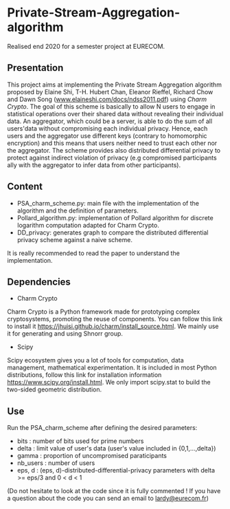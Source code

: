 # Private-Stream-Aggregation-algorithm
Realised end 2020 for a semester project at EURECOM.

## Presentation
This project aims at implementing the Private Stream Aggregation algorithm proposed by Elaine Shi, T-H. Hubert Chan, Eleanor Rieffel, Richard Chow and Dawn Song (www.elaineshi.com/docs/ndss2011.pdf) using *Charm Crypto*.
The goal of this scheme is basically to allow N users to engage in statistical operations over their shared data without revealing their individual data. An aggregator, which could be a server, is able to do the sum of all users'data without compromising each individual privacy. Hence, each users and the aggregator use different keys (contrary to homomorphic encryption) and this means that users neither need to trust each other nor the aggregator.
The scheme provides also distributed differential privacy to protect against indirect violation of privacy (e.g compromised participants ally with the aggregator to infer data from other participants).

## Content
* PSA_charm_scheme.py: main file with the implementation of the algorithm and the definition of parameters.
* Pollard_algorithm.py: implementation of Pollard algorithm for discrete logarithm computation adapted for Charm Crypto.
* DD_privacy: generates graph to compare the distributed differential privacy scheme against a naive scheme.

It is really recommended to read the paper to understand the implementation.

## Dependencies
* Charm Crypto

Charm Crypto is a Python framework made for prototyping complex cryptosystems, promoting the reuse of components. You can follow this link to install it https://jhuisi.github.io/charm/install_source.html.
We mainly use it for generating and using Shnorr group.
* Scipy

Scipy ecosystem gives you a lot of tools for computation, data management, mathematical experimentation. It is included in most Python distributions, follow this link for installation information https://www.scipy.org/install.html. We only import scipy.stat to build the two-sided geometric distribution.

## Use
Run the PSA_charm_scheme after defining the desired parameters:
* bits : number of bits used for prime numbers
* delta : limit value of user's data (user's value included in {0,1,...,delta})
* gamma : proportion of uncompromised paraticipants
* nb_users : number of users
* eps, d : (eps, d)-distributed-differential-privacy parameters with delta >= eps/3 and 0 < d < 1

(Do not hesitate to look at the code since it is fully commented ! If you have a question about the code you can send an email to lardy@eurecom.fr)





